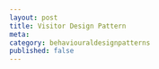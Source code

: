 ```yaml
---
layout: post
title: Visitor Design Pattern
meta: 
category: behaviouraldesignpatterns
published: false
---
```


